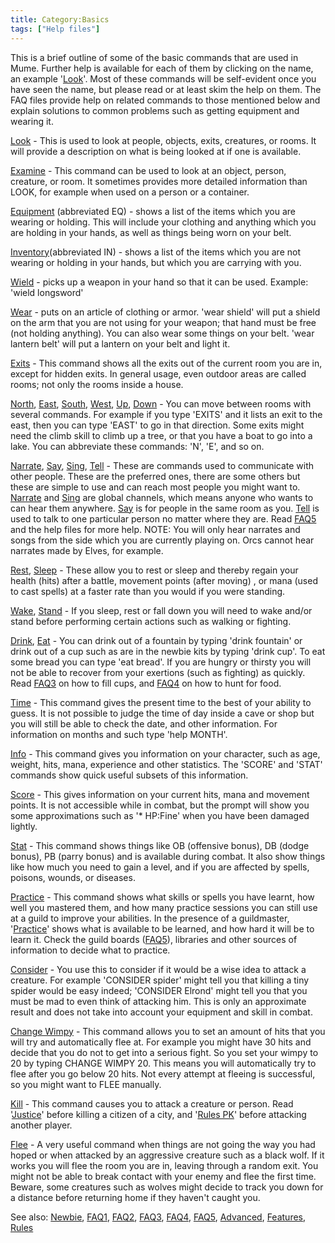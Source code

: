 ```yaml
---
title: Category:Basics
tags: ["Help files"]
---
```

This is a brief outline of some of the basic commands that are used in
Mume. Further help is available for each of them by clicking on the
name, an example '[Look](Look "wikilink")'. Most of these commands will
be self-evident once you have seen the name, but please read or at least
skim the help on them. The FAQ files provide help on related commands to
those mentioned below and explain solutions to common problems such as
getting equipment and wearing it.

[Look](Look "wikilink") - This is used to look at people, objects,
exits, creatures, or rooms. It will provide a description on what is
being looked at if one is available.

[Examine](Examine "wikilink") - This command can be used to look at an
object, person, creature, or room. It sometimes provides more detailed
information than LOOK, for example when used on a person or a container.

[Equipment](Equipment "wikilink") (abbreviated EQ) - shows a list of the
items which you are wearing or holding. This will include your clothing
and anything which you are holding in your hands, as well as things
being worn on your belt.

[Inventory](Inventory "wikilink")(abbreviated IN) - shows a list of the
items which you are not wearing or holding in your hands, but which you
are carrying with you.

[Wield](Wield "wikilink") - picks up a weapon in your hand so that it
can be used. Example: 'wield longsword'

[Wear](Wear "wikilink") - puts on an article of clothing or armor. 'wear
shield' will put a shield on the arm that you are not using for your
weapon; that hand must be free (not holding anything). You can also wear
some things on your belt. 'wear lantern belt' will put a lantern on your
belt and light it.

[Exits](Exits "wikilink") - This command shows all the exits out of the
current room you are in, except for hidden exits. In general usage, even
outdoor areas are called rooms; not only the rooms inside a house.

[North](North "wikilink"), [East](East "wikilink"),
[South](South "wikilink"), [West](West "wikilink"), [Up](Up "wikilink"),
[Down](Down "wikilink") - You can move between rooms with several
commands. For example if you type 'EXITS' and it lists an exit to the
east, then you can type 'EAST' to go in that direction. Some exits might
need the climb skill to climb up a tree, or that you have a boat to go
into a lake. You can abbreviate these commands: 'N', 'E', and so on.

[Narrate](Narrate "wikilink"), [Say](Say "wikilink"),
[Sing](Sing "wikilink"), [Tell](Tell "wikilink") - These are commands
used to communicate with other people. These are the preferred ones,
there are some others but these are simple to use and can reach most
people you might want to. [Narrate](Narrate "wikilink") and
[Sing](Sing "wikilink") are global channels, which means anyone who
wants to can hear them anywhere. [Say](Say "wikilink") is for people in
the same room as you. [Tell](Tell "wikilink") is used to talk to one
particular person no matter where they are. Read [FAQ5](FAQ5 "wikilink")
and the help files for more help. NOTE: You will only hear narrates and
songs from the side which you are currently playing on. Orcs cannot hear
narrates made by Elves, for example.

[Rest](Rest "wikilink"), [Sleep](Sleep "wikilink") - These allow you to
rest or sleep and thereby regain your health (hits) after a battle,
movement points (after moving) , or mana (used to cast spells) at a
faster rate than you would if you were standing.

[Wake](Wake "wikilink"), [Stand](Stand "wikilink") - If you sleep, rest
or fall down you will need to wake and/or stand before performing
certain actions such as walking or fighting.

[Drink](Drink "wikilink"), [Eat](Eat "wikilink") - You can drink out of
a fountain by typing 'drink fountain' or drink out of a cup such as are
in the newbie kits by typing 'drink cup'. To eat some bread you can type
'eat bread'. If you are hungry or thirsty you will not be able to
recover from your exertions (such as fighting) as quickly. Read
[FAQ3](FAQ3 "wikilink") on how to fill cups, and [FAQ4](FAQ4 "wikilink")
on how to hunt for food.

[Time](Time "wikilink") - This command gives the present time to the
best of your ability to guess. It is not possible to judge the time of
day inside a cave or shop but you will still be able to check the date,
and other information. For information on months and such type 'help
MONTH'.

[Info](Info "wikilink") - This command gives you information on your
character, such as age, weight, hits, mana, experience and other
statistics. The 'SCORE' and 'STAT' commands show quick useful subsets of
this information.

[Score](Score "wikilink") - This gives information on your current hits,
mana and movement points. It is not accessible while in combat, but the
prompt will show you some approximations such as '\* HP:Fine' when you
have been damaged lightly.

[Stat](Stat "wikilink") - This command shows things like OB (offensive
bonus), DB (dodge bonus), PB (parry bonus) and is available during
combat. It also show things like how much you need to gain a level, and
if you are affected by spells, poisons, wounds, or diseases.

[Practice](Practice "wikilink") - This command shows what skills or
spells you have learnt, how well you mastered them, and how many
practice sessions you can still use at a guild to improve your
abilities. In the presence of a guildmaster,
'[Practice](Practice "wikilink")' shows what is available to be learned,
and how hard it will be to learn it. Check the guild boards
([FAQ5](FAQ5 "wikilink")), libraries and other sources of information to
decide what to practice.

[Consider](Consider "wikilink") - You use this to consider if it would
be a wise idea to attack a creature. For example 'CONSIDER spider' might
tell you that killing a tiny spider would be easy indeed; 'CONSIDER
Elrond' might tell you that you must be mad to even think of attacking
him. This is only an approximate result and does not take into account
your equipment and skill in combat.

[Change Wimpy](Wimpy "wikilink") <NUMBER> - This command allows you to
set an amount of hits that you will try and automatically flee at. For
example you might have 30 hits and decide that you do not to get into a
serious fight. So you set your wimpy to 20 by typing CHANGE WIMPY 20.
This means you will automatically try to flee after you go below 20
hits. Not every attempt at fleeing is successful, so you might want to
FLEE manually.

[Kill](Kill "wikilink") - This command causes you to attack a creature
or person. Read '[Justice](Justice "wikilink")' before killing a citizen
of a city, and '[Rules PK](Rules_PK "wikilink")' before attacking
another player.

[Flee](Flee "wikilink") - A very useful command when things are not
going the way you had hoped or when attacked by an aggressive creature
such as a black wolf. If it works you will flee the room you are in,
leaving through a random exit. You might not be able to break contact
with your enemy and flee the first time. Beware, some creatures such as
wolves might decide to track you down for a distance before returning
home if they haven't caught you.

See also: [Newbie](Newbie "wikilink"), [FAQ1](FAQ1 "wikilink"),
[FAQ2](FAQ2 "wikilink"), [FAQ3](FAQ3 "wikilink"),
[FAQ4](FAQ4 "wikilink"), [FAQ5](FAQ5 "wikilink"),
[Advanced](Advanced "wikilink"), [Features](Features "wikilink"),
[Rules](Rules "wikilink")
